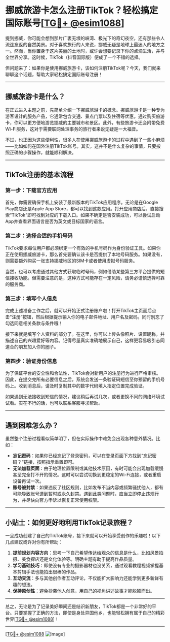 # 挪威旅游卡怎么注册TikTok？轻松搞定国际账号[[TG💪+ @esim1088](https://t.me/s/esim1088)]

提到挪威，你可能会想到那片广袤无垠的峡湾、极光下的奇幻夜空，还有那些令人流连忘返的自然美景。对于喜欢旅行的人来说，挪威无疑是地球上最迷人的地方之一。然而，当你置身于这片美丽的土地时，或许会想要记录下你的点滴生活，并与全世界分享。这时候，TikTok（抖音国际版）便成了一个不错的选择。

但问题来了：如果你是使用挪威旅游卡，该如何注册TikTok呢？今天，我们就来聊聊这个话题，帮助大家轻松搞定国际账号注册！

---

## 挪威旅游卡是什么？

在正式进入主题之前，先简单介绍一下挪威旅游卡的概念。挪威旅游卡是一种专为游客设计的服务产品，它通常包含交通、景点门票以及住宿等优惠。通过购买旅游卡，你可以更方便地游览挪威的主要城市和景区。此外，有些旅游卡还会附带免费Wi-Fi服务，这对于需要联网处理事务的旅行者来说无疑是一大福音。

不过，也正因为这些便利性，很多人在使用挪威旅游卡的过程中遇到了一些小麻烦——比如如何在国外注册TikTok账号。其实，这并不是什么复杂的事情，只要按照正确的步骤操作，就能顺利解决。

---

## TikTok注册的基本流程

### 第一步：下载官方应用

首先，你需要确保手机上安装了最新版本的TikTok应用程序。无论是在Google Play商店还是Apple App Store，都可以找到这款应用。打开应用商店后，直接搜索“TikTok”即可找到对应的下载入口。如果不确定是否安装成功，可以尝试启动App并查看界面语言是否为英文或目标国家的语言。

### 第二步：选择合适的手机号码

TikTok要求每位用户都必须绑定一个有效的手机号码作为身份验证工具。如果你正在使用挪威旅游卡，那么首先要确认该卡是否提供了本地号码服务。如果没有，则需要额外购买一张支持挪威地区的SIM卡或者使用虚拟号码服务。

当然，也可以考虑通过其他方式获取临时号码，例如借助某些第三方平台提供的短信接收功能。但需要注意的是，这种方式可能存在一定风险，请务必谨慎选择可靠的服务商。

### 第三步：填写个人信息

完成上述准备工作之后，就可以开始正式注册账户啦！打开TikTok主页面后点击“注册”按钮，然后根据提示输入你的电子邮件地址、用户名及密码。同时别忘了勾选同意相关条款与条件哦！

接下来就是填写个人资料的部分了。在这里，你可以上传头像照片、设置昵称，并描述自己的兴趣爱好等内容。记得尽量真实准确地展示自己，这样更容易吸引志同道合的朋友加入你的圈子。

### 第四步：验证身份信息

为了保证平台的安全性和合法性，TikTok会对新用户的注册行为进行严格审核。因此，在提交完所有必要信息之后，系统会发送一条验证码短信至你预留的手机号码上。收到消息后，请及时复制其中的数字代码填入指定位置完成验证。

如果遇到无法接收到短信的情况，建议稍后再试几次，或者更换不同的网络环境试试看。实在不行的话，也可以联系客服寻求帮助。

---

## 遇到困难怎么办？

虽然整个注册过程看似简单明了，但在实际操作中难免会出现各种意外情况。比如：

- **忘记密码**：如果你已经忘记了登录密码，可以在登录页面下方找到“忘记密码？”链接，按照指示重置即可。
- **无法加载页面**：由于地理位置限制或其他技术原因，有时可能会出现加载缓慢甚至完全打不开的情况。这时可以尝试切换到更稳定的Wi-Fi连接，或者重启设备再试一次。
- **账号被封禁**：如果违反了社区规则，比如发布不当内容或频繁骚扰他人，都有可能导致账号遭到暂时或永久封禁。遇到此类问题时，应当立即停止违规行为，并尽快向官方申诉以恢复正常使用权限。

---

## 小贴士：如何更好地利用TikTok记录旅程？

一旦成功创建了自己的TikTok账号，接下来就可以开始享受创作的乐趣啦！以下几点建议或许对你有所帮助：

1. **提前规划内容方向**：思考一下自己希望传达给观众的信息是什么，比如风景拍摄、美食探店还是文化体验等。明确主题有助于提高作品质量。
2. **学习基础技巧**：即使没有专业的摄影器材也没关系，通过观看教程视频掌握基本剪辑手法也能拍出很棒的作品。
3. **互动交流**：多与其他创作者互动评论，不仅能扩大影响力还能学到更多新鲜有趣的想法。
4. **保持原创性**：避免抄袭他人创意，用自己的视角讲述故事才能脱颖而出。

---

总之，无论是为了记录美好瞬间还是结识新朋友，TikTok都是一个非常好的平台。只要掌握了正确的方法，即使是身处异国他乡，也能轻松拥有属于自己的精彩世界[[TG💪+ @esim1088](https://t.me/s/esim1088)]！

---

[[TG💪+ @esim1088](https://t.me/s/esim1088) ![Image](https://i.postimg.cc/4NQfJmqS/Snipaste-2025-05-13-00-14-12.png)]